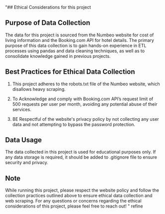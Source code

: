 "## Ethical Considerations for this project 

## Purpose of Data Collection 

The data for this project is sourced from the Numbeo website for cost of living information and the Booking.com API for hotel details. The primary purpose of this data collection is to gain hands-on experience in ETL processes using pandas and data cleaning techniques, as well as to consolidate knowledge gained in previous projects.

## Best Practices for Ethical Data Collection 

1. This project adheres to the robots.txt file of the Numbeo website, which disallows heavy scraping. 

2. To Acknowledge and comply with Booking.com API’s request limit of 500 requests per user per month, avoiding any potential abuse of their services.

3. BE Respectful of the website's privacy policy by not collecting any user data and not attempting to bypass the password protection. 

## Data Usage 

The data collected in this project is used for educational purposes only. If any data storage is required, it should be added to .gitignore file to ensure security and privacy. 

## Note 

While running this project, please respect the website policy and follow the collection practices outlined above to ensure ethical data collection and web scraping. For any questions or concerns regarding the ethical considerations of this project, please feel free to reach out! " refine 
